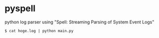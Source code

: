 # pyspell

python log parser using "Spell: Streaming Parsing of System Event Logs"

```
$ cat hoge.log | python main.py
```
